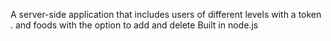 A server-side application that includes users of different levels with a token . and foods with the option to add and delete
Built in  node.js
